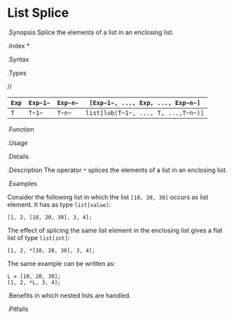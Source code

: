 # List Splice

.Synopsis
Splice the elements of a list in an enclosing list.

.Index
*

.Syntax

.Types

//


|`Exp` | `Exp~1~`|  `Exp~n~` | `[Exp~1~, ..., Exp, ..., Exp~n~]`  |
| --- | --- | --- | --- |
|`T`   | `T~1~`  |  `T~n~`   | `list[lub(T~1~, ..., T, ...,T~n~)]`     |


.Function
       
.Usage

.Details

.Description
The operator `*` splices the elements of a list in an enclosing list.

.Examples

Consider the following list in which the list `[10, 20, 30]` occurs as list element. It has as type `list[value]`:
```rascal-shell
[1, 2, [10, 20, 30], 3, 4];
```
The effect of splicing the same list element in the enclosing list gives a flat list of type `list[int]`:
```rascal-shell,continue
[1, 2, *[10, 20, 30], 3, 4];
```
The same example can be written as:
```rascal-shell,continue
L = [10, 20, 30];
[1, 2, *L, 3, 4];
```

.Benefits
in which nested lists are handled.

.Pitfalls

